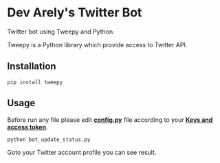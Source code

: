 # Dev Arely's Twitter Bot

Twitter bot using Tweepy and Python.

Tweepy is a Python library which provide access to Twitter API.
## Installation 
``pip install tweepy``
## Usage
Before run any file please edit **[config.py](https://github.com/ArelySkywalker/Arely-Dev-Bot/blob/master/config.py)** file according to your **[Keys and access token](https://dev.twitter.com/oauth/overview/application-owner-access-tokens)**.

``python bot_update_status.py``

Goto your Twitter account profile you can see result.
